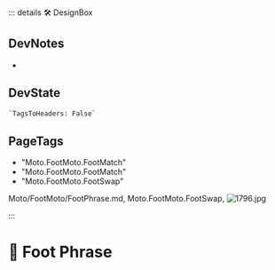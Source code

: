::: details 🛠 <dev>DesignBox</dev>

## DevNotes

-

## DevState

```py
`TagsToHeaders: False`
```

<h2>PageTags</h2>

- "Moto.FootMoto.FootMatch"
- "Moto.FootMoto.FootMatch"
- "Moto.FootMoto.FootSwap"

Moto/FootMoto/FootPhrase.md, <dev>Moto.FootMoto.FootSwap</dev>, ![1796.jpg](/PaperPhoto/1796.jpg)

:::

# 🔷 <moto>Foot Phrase</moto>
